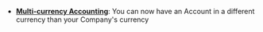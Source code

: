 - **[Multi-currency Accounting](https://finergy.io/docs/user/guides/accounts/multi-currency-accounting)**: You can now have an Account in a different currency than your Company's currency
